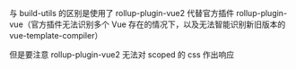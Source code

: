 与 build-utils 的区别是使用了 rollup-plugin-vue2 代替官方插件 rollup-plugin-vue（官方插件无法识别多个 Vue 存在的情况下，以及无法智能识别新旧版本的 vue-template-compiler）

但是要注意 rollup-plugin-vue2 无法对 scoped 的 css 作出响应
